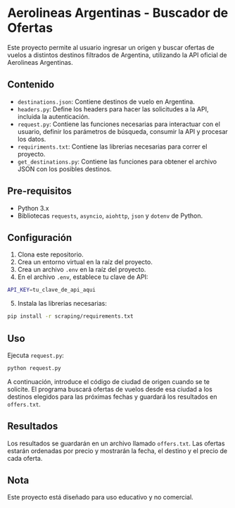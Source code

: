 # Aerolineas Argentinas - Buscador de Ofertas

Este proyecto permite al usuario ingresar un origen y buscar ofertas de vuelos a distintos destinos filtrados de Argentina, utilizando la API oficial de Aerolineas Argentinas.

## Contenido

- `destinations.json`: Contiene destinos de vuelo en Argentina.
- `headers.py`: Define los headers para hacer las solicitudes a la API, incluida la autenticación.
- `request.py`: Contiene las funciones necesarias para interactuar con el usuario, definir los parámetros de búsqueda, consumir la API y procesar los datos.
- `requiriments.txt`: Contiene las librerias necesarias para correr el proyecto.
- `get_destinations.py`: Contiene las funciones para obtener el archivo JSON con los posibles destinos.

## Pre-requisitos

- Python 3.x
- Bibliotecas `requests`, `asyncio`, `aiohttp`, `json` y `dotenv` de Python.

## Configuración

1. Clona este repositorio.
2. Crea un entorno virtual en la raíz del proyecto.
3. Crea un archivo `.env` en la raíz del proyecto.
4. En el archivo `.env`, establece tu clave de API:

```sh
API_KEY=tu_clave_de_api_aqui
```

5. Instala las librerias necesarias:

```sh
pip install -r scraping/requirements.txt
```

## Uso

Ejecuta `request.py`:

```sh
python request.py
```

A continuación, introduce el código de ciudad de origen cuando se te solicite. El programa buscará ofertas de vuelos desde esa ciudad a los destinos elegidos para las próximas fechas y guardará los resultados en `offers.txt`.

## Resultados

Los resultados se guardarán en un archivo llamado `offers.txt`. Las ofertas estarán ordenadas por precio y mostrarán la fecha, el destino y el precio de cada oferta.

## Nota

Este proyecto está diseñado para uso educativo y no comercial.
